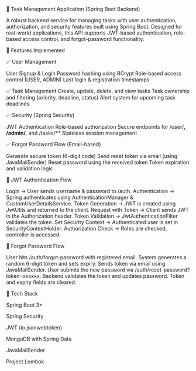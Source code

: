 📝 Task Management Application (Spring Boot Backend)

A robust backend service for managing tasks with user authentication, authorization, and security features built using Spring Boot. Designed for real-world applications, this API supports JWT-based authentication, role-based access control, and forgot-password functionality.

🚀 Features Implemented

✅ User Management

User Signup & Login
Password hashing using BCrypt
Role-based access control (USER, ADMIN)
Last login & registration timestamps

✅ Task Management
Create, update, delete, and view tasks
Task ownership and filtering (priority, deadline, status)
Alert system for upcoming task deadlines

✅ Security (Spring Security)

JWT Authentication
Role-based authorization
Secure endpoints for /user/**, /admin/**, and /tasks/**
Stateless session management

✅ Forgot Password Flow (Email-based)

Generate secure token (6-digit code)
Send reset token via email (using JavaMailSender)
Reset password using the received token
Token expiration and validation logic

🔐 JWT Authentication Flow

Login → User sends username & password to /auth.
Authentication → Spring authenticates using AuthenticationManager & CustomUserDetailsService.
Token Generation → JWT is created using JwtUtils and returned to the client.
Request with Token → Client sends JWT in the Authorization header.
Token Validation → JwtAuthenticationFilter validates the token.
Set Security Context → Authenticated user is set in SecurityContextHolder.
Authorization Check → Roles are checked, controller is accessed.

🔁 Forgot Password Flow

User hits /auth/forgot-password with registered email.
System generates a random 6-digit token and sets expiry.
Sends token via email using JavaMailSender.
User submits the new password via /auth/reset-password?token=xxxxxx.
Backend validates the token and updates password.
Token and expiry fields are cleared.

🧾 Tech Stack

Spring Boot 3+

Spring Security

JWT (io.jsonwebtoken)

MongoDB with Spring Data

JavaMailSender

Project Lombok
